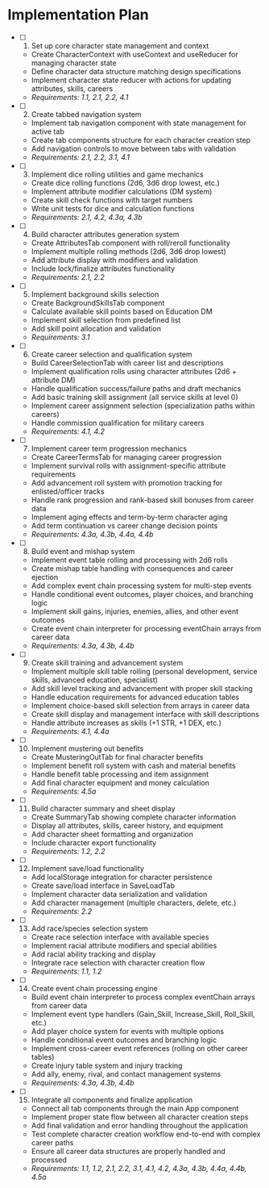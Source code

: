 # Implementation Plan

- [ ] 1. Set up core character state management and context
  - Create CharacterContext with useContext and useReducer for managing character state
  - Define character data structure matching design specifications
  - Implement character state reducer with actions for updating attributes, skills, careers
  - _Requirements: 1.1, 2.1, 2.2, 4.1_

- [ ] 2. Create tabbed navigation system
  - Implement tab navigation component with state management for active tab
  - Create tab components structure for each character creation step
  - Add navigation controls to move between tabs with validation
  - _Requirements: 2.1, 2.2, 3.1, 4.1_

- [ ] 3. Implement dice rolling utilities and game mechanics
  - Create dice rolling functions (2d6, 3d6 drop lowest, etc.)
  - Implement attribute modifier calculations (DM system)
  - Create skill check functions with target numbers
  - Write unit tests for dice and calculation functions
  - _Requirements: 2.1, 4.2, 4.3a, 4.3b_

- [ ] 4. Build character attributes generation system
  - Create AttributesTab component with roll/reroll functionality
  - Implement multiple rolling methods (2d6, 3d6 drop lowest)
  - Add attribute display with modifiers and validation
  - Include lock/finalize attributes functionality
  - _Requirements: 2.1, 2.2_

- [ ] 5. Implement background skills selection
  - Create BackgroundSkillsTab component
  - Calculate available skill points based on Education DM
  - Implement skill selection from predefined list
  - Add skill point allocation and validation
  - _Requirements: 3.1_

- [ ] 6. Create career selection and qualification system
  - Build CareerSelectionTab with career list and descriptions
  - Implement qualification rolls using character attributes (2d6 + attribute DM)
  - Handle qualification success/failure paths and draft mechanics
  - Add basic training skill assignment (all service skills at level 0)
  - Implement career assignment selection (specialization paths within careers)
  - Handle commission qualification for military careers
  - _Requirements: 4.1, 4.2_

- [ ] 7. Implement career term progression mechanics
  - Create CareerTermsTab for managing career progression
  - Implement survival rolls with assignment-specific attribute requirements
  - Add advancement roll system with promotion tracking for enlisted/officer tracks
  - Handle rank progression and rank-based skill bonuses from career data
  - Implement aging effects and term-by-term character aging
  - Add term continuation vs career change decision points
  - _Requirements: 4.3a, 4.3b, 4.4a, 4.4b_

- [ ] 8. Build event and mishap system
  - Implement event table rolling and processing with 2d6 rolls
  - Create mishap table handling with consequences and career ejection
  - Add complex event chain processing system for multi-step events
  - Handle conditional event outcomes, player choices, and branching logic
  - Implement skill gains, injuries, enemies, allies, and other event outcomes
  - Create event chain interpreter for processing eventChain arrays from career data
  - _Requirements: 4.3a, 4.3b, 4.4b_

- [ ] 9. Create skill training and advancement system
  - Implement multiple skill table rolling (personal development, service skills, advanced education, specialist)
  - Add skill level tracking and advancement with proper skill stacking
  - Handle education requirements for advanced education tables
  - Implement choice-based skill selection from arrays in career data
  - Create skill display and management interface with skill descriptions
  - Handle attribute increases as skills (+1 STR, +1 DEX, etc.)
  - _Requirements: 4.1, 4.4a_

- [ ] 10. Implement mustering out benefits
  - Create MusteringOutTab for final character benefits
  - Implement benefit roll system with cash and material benefits
  - Handle benefit table processing and item assignment
  - Add final character equipment and money calculation
  - _Requirements: 4.5a_

- [ ] 11. Build character summary and sheet display
  - Create SummaryTab showing complete character information
  - Display all attributes, skills, career history, and equipment
  - Add character sheet formatting and organization
  - Include character export functionality
  - _Requirements: 1.2, 2.2_

- [ ] 12. Implement save/load functionality
  - Add localStorage integration for character persistence
  - Create save/load interface in SaveLoadTab
  - Implement character data serialization and validation
  - Add character management (multiple characters, delete, etc.)
  - _Requirements: 2.2_

- [ ] 13. Add race/species selection system
  - Create race selection interface with available species
  - Implement racial attribute modifiers and special abilities
  - Add racial ability tracking and display
  - Integrate race selection with character creation flow
  - _Requirements: 1.1, 1.2_

- [ ] 14. Create event chain processing engine
  - Build event chain interpreter to process complex eventChain arrays from career data
  - Implement event type handlers (Gain_Skill, Increase_Skill, Roll_Skill, etc.)
  - Add player choice system for events with multiple options
  - Handle conditional event outcomes and branching logic
  - Implement cross-career event references (rolling on other career tables)
  - Create injury table system and injury tracking
  - Add ally, enemy, rival, and contact management systems
  - _Requirements: 4.3a, 4.3b, 4.4b_

- [ ] 15. Integrate all components and finalize application
  - Connect all tab components through the main App component
  - Implement proper state flow between all character creation steps
  - Add final validation and error handling throughout the application
  - Test complete character creation workflow end-to-end with complex career paths
  - Ensure all career data structures are properly handled and processed
  - _Requirements: 1.1, 1.2, 2.1, 2.2, 3.1, 4.1, 4.2, 4.3a, 4.3b, 4.4a, 4.4b, 4.5a_